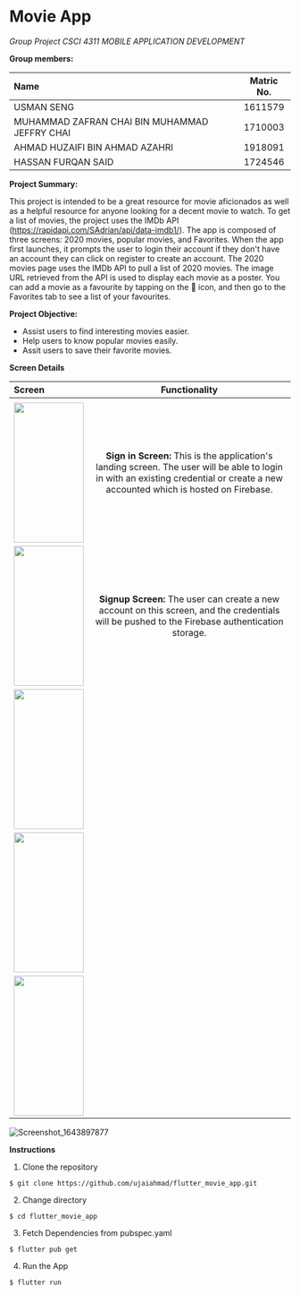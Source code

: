 # Movie App

*Group Project CSCI 4311 MOBILE APPLICATION DEVELOPMENT*


**Group members:**

|                  Name                         |    Matric No. | 
|:----------------------------------------------|:-------------:|
| USMAN SENG                                    |    1611579    |Cancel changes
| MUHAMMAD ZAFRAN CHAI BIN MUHAMMAD JEFFRY CHAI |    1710003    |
| AHMAD HUZAIFI BIN AHMAD AZAHRI                |    1918091    |
| HASSAN FURQAN SAID                            |    1724546    |




**Project Summary:**

This project is intended to be a great resource for movie aficionados as well as a helpful resource for anyone looking for a decent movie to watch. To get a list of movies, the project uses the IMDb API (https://rapidapi.com/SAdrian/api/data-imdb1/). The app is  composed of three screens: 2020 movies, popular movies, and Favorites. When the app first launches, it prompts the user to login their account if they don't have an account they can click on register to create an account. The 2020 movies page uses the IMDb API to pull a list of 2020 movies. The image URL retrieved from the API is used to display each movie as a poster. You can add a movie as a favourite by tapping on the 🖤 icon, and then go to the Favorites tab to see a list of your favourites.



**Project Objective:**

* Assist users to find interesting movies easier.
* Help users to know popular movies easily. 
* Assit users to save their favorite movies.



**Screen Details**

| Screen        | Functionality | 
|:--------------|:-------------:|
|               |               |
|    <img src="https://user-images.githubusercontent.com/55779908/152355017-26368ef6-75e1-499e-a1be-12fbd2c93605.png" width="125" height="250">  | **Sign in Screen:** This is the application's landing screen. The user will be able to login in with an existing credential or create a new accounted which is hosted on Firebase. |
|    <img src="https://user-images.githubusercontent.com/55779908/152355175-ee339725-bad4-44b0-ac67-2cacd68093b0.png" width="125" height="250">  | **Signup Screen:** The user can create a new  account on this screen, and the credentials will be pushed to the Firebase authentication storage. |
|    <img src="https://user-images.githubusercontent.com/55779908/152355356-31281ead-ad9e-4a29-84fe-31e813e5f08b.png" width="125" height="250">  |     |
|    <img src="https://user-images.githubusercontent.com/55779908/152361009-58eb988b-237a-40a8-b2fe-8ee9043e3cde.png" width="125" height="250">  |     |
|    <img src="https://user-images.githubusercontent.com/55779908/152355492-23baf645-ee58-4429-bf87-89485c99d374.png" width="125" height="250">  |     |


![Screenshot_1643897877](https://user-images.githubusercontent.com/55779908/152361009-58eb988b-237a-40a8-b2fe-8ee9043e3cde.png)


**Instructions**

1. Clone the repository 
```
$ git clone https://github.com/ujaiahmad/flutter_movie_app.git
```
2. Change directory
```
$ cd flutter_movie_app
```
3. Fetch Dependencies from pubspec.yaml
```
$ flutter pub get
```
4. Run the App
```
$ flutter run
```
